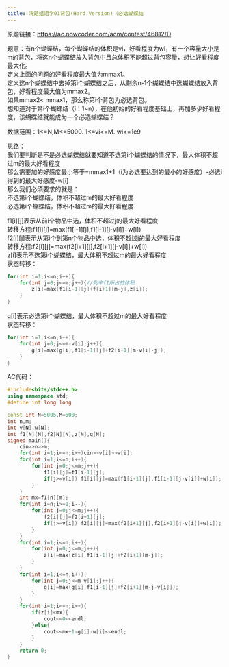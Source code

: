 ```yaml
---
title: 清楚姐姐学01背包(Hard Version)（必选蝴蝶结
---
```

原题链接：https://ac.nowcoder.com/acm/contest/46812/D  

题意：有n个蝴蝶结，每个蝴蝶结的体积是vi，好看程度为wi，有一个容量大小是m的背包，将这n个蝴蝶结放入背包中且总体积不能超过背包容量，想让好看程度最大化。  
定义上面的问题的好看程度最大值为mmax1。  
定义这n个蝴蝶结中去掉第i个蝴蝶结之后，从剩余n-1个蝴蝶结中选蝴蝶结放入背包，好看程度最大值为mmax2。  
如果mmax2< mmax1，那么称第i个背包为必选背包。  
想知道对于第i个蝴蝶结（i：1~n），在他初始的好看程度基础上，再加多少好看程度，该蝴蝶结就能成为一个必选蝴蝶结？  

数据范围：1<=N,M<=5000.  1<=vi<=M. wi<=1e9 

思路：  
我们要判断是不是必选蝴蝶结就要知道不选第i个蝴蝶结的情况下，最大体积不超过m的最大好看程度  
那么需要加的好感度最小等于=mmax1+1（i为必选要达到的最小的好感度）-必选i得到的最大好感度-w[i]    
那么我们必须要求的就是：  
不选第i个蝴蝶结，体积不超过m的最大好看程度  
必选第i个蝴蝶结，体积不超过m的最大好看程度  

f1[i][j]表示从前i个物品中选，体积不超过j的最大好看程度  
转移方程:f1[i][j]=max(f1[i-1][j],f1[i-1][j-v[i]]+w[i])  
f2[i][j]表示从第i个到第n个物品中选，体积不超过j的最大好看程度  
转移方程:f2[i][j]=max(f2[i+1][j],f2[i+1][j-v[i]]+w[i])  
z[i]表示不选第i个蝴蝶结，最大体积不超过m的最大好看程度  
状态转移：  
```cpp
for(int i=1;i<=n;i++){
    for(int j=0;j<=m;j++){//列举f1所占的体积
        z[i]=max(f1[i-1][j]+f[i+1][m-j],z[i]);
    }
}
```
g[i]表示必选第i个蝴蝶结，最大体积不超过m的最大好看程度  
状态转移：
```cpp
for(int i=1;i<=n;i++){
    for(int j=0;j<=m-v[i];j++){
        g[i]=max(g[i],f1[i-1][j]+f2[i+1][m-v[i]-j]);
    }
}

```

AC代码：  
```cpp
#include<bits/stdc++.h>
using namespace std;
#define int long long

const int N=5005,M=600;
int n,m;
int v[N],w[N];
int f1[N][N],f2[N][N],z[N],g[N];
signed main(){
	cin>>n>>m;
	for(int i=1;i<=n;i++)cin>>v[i]>>w[i];
	for(int i=1;i<=n;i++){
		for(int j=0;j<=m;j++){
			f1[i][j]=f1[i-1][j];
			if(j>=v[i]) f1[i][j]=max(f1[i-1][j],f1[i-1][j-v[i]]+w[i]);
		}
	}
	int mx=f1[n][m];
	for(int i=n;i>=1;i--){
		for(int j=0;j<=m;j++){
			f2[i][j]=f2[i+1][j];
			if(j>=v[i]) f2[i][j]=max(f2[i+1][j],f2[i+1][j-v[i]]+w[i]);
		}
	}
	for(int i=1;i<=n;i++){
		for(int j=0;j<=m;j++){
			z[i]=max(z[i],f1[i-1][j]+f2[i+1][m-j]);
		}
	}
	for(int i=1;i<=n;i++){
		for(int j=0;j<=m-v[i];j++){
			g[i]=max(g[i],f1[i-1][j]+f2[i+1][m-j-v[i]]);
		}
	}
	for(int i=1;i<=n;i++){
		if(z[i]<mx){
			cout<<0<<endl;
		}else{
			cout<<mx+1-g[i]-w[i]<<endl;
		}
	}
	return 0;
}
```







